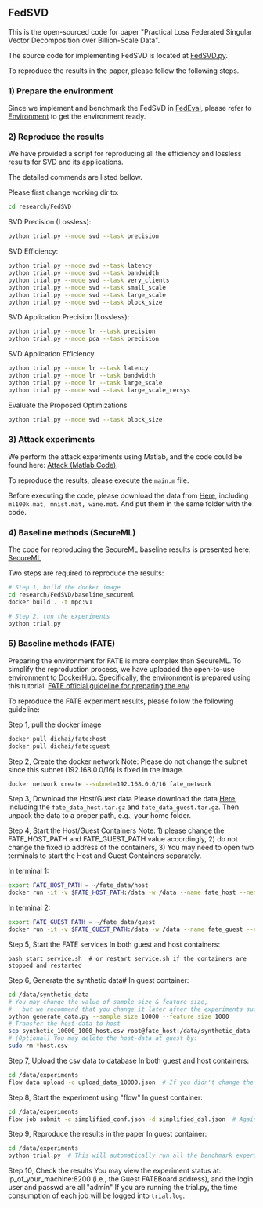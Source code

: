 ## FedSVD

This is the open-sourced code for paper "Practical Loss Federated Singular Vector Decomposition over Billion-Scale Data".

The source code for implementing FedSVD is located at [FedSVD.py](../../FedEval/strategy/FedSVD.py).

To reproduce the results in the paper, please follow the following steps.

### 1) Prepare the environment

Since we implement and benchmark the FedSVD in [FedEval](https://github.com/Di-Chai/FedEval), please refer to [Environment](https://di-chai.github.io/FedEval/Environment.html) to get the environment ready.

### 2) Reproduce the results

We have provided a script for reproducing all the efficiency and lossless results for SVD and its applications.

The detailed commends are listed bellow.

Please first change working dir to:

```bash
cd research/FedSVD
```

SVD Precision (Lossless):
```bash
python trial.py --mode svd --task precision
```

SVD Efficiency:
```bash
python trial.py --mode svd --task latency
python trial.py --mode svd --task bandwidth
python trial.py --mode svd --task very_clients
python trial.py --mode svd --task small_scale
python trial.py --mode svd --task large_scale
python trial.py --mode svd --task block_size
```

SVD Application Precision (Lossless):
```bash
python trial.py --mode lr --task precision
python trial.py --mode pca --task precision
```

SVD Application Efficiency
```bash
python trial.py --mode lr --task latency
python trial.py --mode lr --task bandwidth
python trial.py --mode lr --task large_scale
python trial.py --mode svd --task large_scale_recsys
```

Evaluate the Proposed Optimizations
```bash
python trial.py --mode svd --task block_size
```

### 3) Attack experiments

We perform the attack experiments using Matlab, and the code could be found here: [Attack (Matlab Code)](ica_attack).

To reproduce the results, please execute the `main.m` file. 

Before executing the code, please download the data from [Here](https://www.jianguoyun.com/p/Ddn8DkAQhdfRChjP9cMEIAA), including `ml100k.mat, mnist.mat, wine.mat`. And put them in the same folder with the code.

### 4) Baseline methods (SecureML)

The code for reproducing the SecureML baseline results is presented here: [SecureML](baseline_secureml)

Two steps are required to reproduce the results:

```bash
# Step 1, build the docker image
cd research/FedSVD/baseline_secureml
docker build . -t mpc:v1

# Step 2, run the experiments
python trial.py
```

### 5) Baseline methods (FATE)

Preparing the environment for FATE is more complex than SecureML. 
To simplify the reproduction process, we have uploaded the open-to-use environment to DockerHub. Specifically, the environment is prepared using this tutorial: [FATE official guideline for preparing the env](https://github.com/FederatedAI/FATE/blob/master/deploy/cluster-deploy/doc/fate_on_eggroll/fate-allinone_deployment_guide.md).

To reproduce the FATE experiment results, please follow the following guideline:

Step 1, pull the docker image
```bash
docker pull dichai/fate:host
docker pull dichai/fate:guest
```
Step 2, Create the docker network
Note: Please do not change the subnet since this subnet (192.168.0.0/16) is fixed in the image.
```bash
docker network create --subnet=192.168.0.0/16 fate_network
```

Step 3, Download the Host/Guest data
Please download the data [Here](https://www.jianguoyun.com/p/Ddn8DkAQhdfRChjP9cMEIAA), including the `fate_data_host.tar.gz` and `fate_data_guest.tar.gz`. Then unpack the data to a proper path, e.g., your home folder.

Step 4, Start the Host/Guest Containers
Note: 1) please change the FATE_HOST_PATH and FATE_GUEST_PATH value accordingly, 
      2) do not change the fixed ip address of the containers,
      3) You may need to open two terminals to start the Host and Guest Containers separately.

In terminal 1:
```bash
export FATE_HOST_PATH = ~/fate_data/host
docker run -it -v $FATE_HOST_PATH:/data -w /data --name fate_host --net fate_network --ip 192.168.0.3 --cap-add NET_ADMIN -p 8100:8080 dichai/fate:host bash
```

In terminal 2:
```bash
export FATE_GUEST_PATH = ~/fate_data/guest
docker run -it -v $FATE_GUEST_PATH:/data -w /data --name fate_guest --net fate_network --ip 192.168.0.4 --cap-add NET_ADMIN -p 8200:8080 dichai/fate:guest bash
```

Step 5, Start the FATE services
In both guest and host containers:
```nashorn js
bash start_service.sh  # or restart_service.sh if the containers are stopped and restarted
```

Step 6, Generate the synthetic data# In guest container:
```bash
cd /data/synthetic_data
# You may change the value of sample_size & feature_size, 
#   but we recommend that you change it later after the experiments success with the value we provided.
python generate_data.py --sample_size 10000 --feature_size 1000  
# Transfer the host-data to host
scp synthetic_10000_1000_host.csv root@fate_host:/data/synthetic_data
# (Optional) You may delete the host-data at guest by: 
sudo rm *host.csv
```

Step 7, Upload the csv data to database
In both guest and host containers:
```bash
cd /data/experiments
flow data upload -c upload_data_10000.json  # If you didn't change the sample_size & feature_size in Step 6, this json-config should work, otherwise you need to modify it accordingly.
```

Step 8, Start the experiment using "flow"
In guest container:
```bash
cd /data/experiments
flow job submit -c simplified_conf.json -d simplified_dsl.json  # Again, if you didn't change the sample_size & feature_size in Step 6, this config & dsl should work, otherwise you need to modify it accordingly.
```

Step 9, Reproduce the results in the paper
In guest container:
```bash
cd /data/experiments
python trial.py  # This will automatically run all the benchmark experiments which takes a long time, you may modify the scripts to run only part of them.
```

Step 10, Check the results
You may view the experiment status at: ip_of_your_machine:8200 (i.e., the Guest FATEBoard address), and the login user and passwd are all "admin"
If you are running the trial.py, the time consumption of each job will be logged into `trial.log`.
